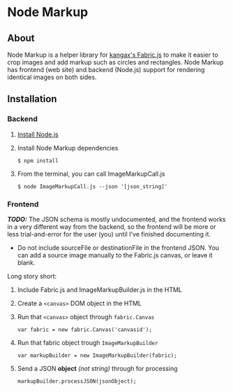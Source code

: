 # Node Markup #

## About ##

Node Markup is a helper library for
[kangax's Fabric.js](https://github.com/kangax/fabric.js/) to make it easier to
crop images and add markup such as circles and rectangles. Node Markup has
frontend (web site) and backend (Node.js) support for rendering identical
images on both sides.

## Installation ##

### Backend ###

1. [Install Node.js](https://github.com/joyent/node/wiki/Installation)
2. Install Node Markup dependencies

     `$ npm install`

3. From the terminal, you can call ImageMarkupCall.js

     `$ node ImageMarkupCall.js --json '[json_string]'`

### Frontend ###

***TODO:*** The JSON schema is mostly undocumented, and the frontend works in a
very different way from the backend, so the frontend will be more or less
trial-and-error for the user (you) until I've finished documenting it.

* Do not include sourceFile or destinationFile in the frontend JSON. You can
add a source image manually to the Fabric.js canvas, or leave it blank.

Long story short:

1. Include Fabric.js and ImageMarkupBuilder.js in the HTML

2. Create a `<canvas>` DOM object in the HTML

3. Run that `<canvas>` object through `fabric.Canvas`

     `var fabric = new fabric.Canvas('canvasid');`

4. Run that fabric object trough `ImageMarkupBuilder`

     `var markupBuilder = new ImageMarkupBuilder(fabric);`

5. Send a JSON **object** *(not string)* through for processing

     `markupBuilder.processJSON(jsonObject);`
